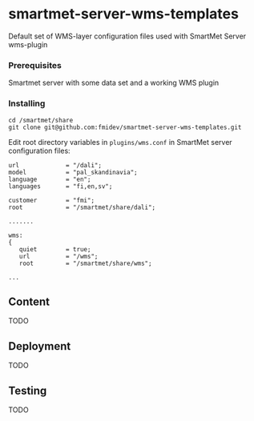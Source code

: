 # smartmet-server-wms-templates
Default set of WMS-layer configuration files used with SmartMet Server wms-plugin

### Prerequisites

Smartmet server with some data set and a working WMS plugin

### Installing

```
cd /smartmet/share
git clone git@github.com:fmidev/smartmet-server-wms-templates.git
```
Edit root directory variables in `plugins/wms.conf` in SmartMet server configuration files:

```
url             = "/dali";
model           = "pal_skandinavia";
language        = "en";
languages       = "fi,en,sv";

customer        = "fmi";
root            = "/smartmet/share/dali";

.......

wms:
{
   quiet        = true;
   url          = "/wms";
   root         = "/smartmet/share/wms";

...
```



## Content

TODO

## Deployment

TODO

## Testing

TODO